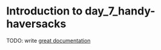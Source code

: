 # Introduction to day_7_handy-haversacks

TODO: write [great documentation](http://jacobian.org/writing/what-to-write/)
